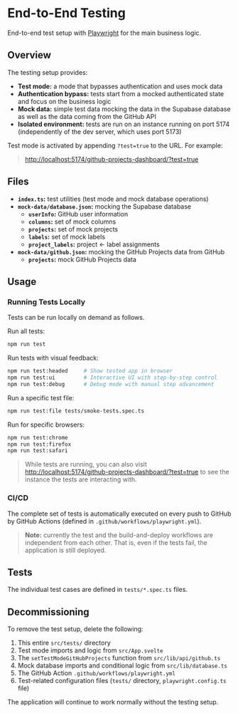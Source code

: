 # End-to-End Testing

End-to-end test setup with [Playwright](https://playwright.dev/) for the main business logic.

## Overview

The testing setup provides:

- **Test mode:** a mode that bypasses authentication and uses mock data
- **Authentication bypass:** tests start from a mocked authenticated state and focus on the business logic
- **Mock data:** simple test data mocking the data in the Supabase database as well as the data coming from the GitHub API
- **Isolated environment:** tests are run on an instance running on port 5174 (independently of the dev server, which uses port 5173)

Test mode is activated by appending `?test=true` to the URL. For example:

> <http://localhost:5174/github-projects-dashboard/?test=true>

## Files

- **`index.ts`:** test utilities (test mode and mock database operations)
- **`mock-data/database.json`:** mocking the Supabase database
  - **`userInfo`:** GitHub user information
  - **`columns`:** set of mock columns
  - **`projects`:** set of mock projects
  - **`labels`:** set of mock labels
  - **`project_labels`:** project ← label assignments
- **`mock-data/github.json`:** mocking the GitHub Projects data from GitHub
  - **`projects`:** mock GitHub Projects data

## Usage

### Running Tests Locally

Tests can be run locally on demand as follows.

Run all tests:

```bash
npm run test
```

Run tests with visual feedback:

```bash
npm run test:headed     # Show tested app in browser
npm run test:ui         # Interactive UI with step-by-step control
npm run test:debug      # Debug mode with manual step advancement
```

Run a specific test file:

```bash
npm run test:file tests/smoke-tests.spec.ts
```

Run for specific browsers:

```bash
npm run test:chrome
npm run test:firefox
npm run test:safari
```

> While tests are running, you can also visit <http://localhost:5174/github-projects-dashboard/?test=true> to see the instance the tests are interacting with.

### CI/CD

The complete set of tests is automatically executed on every push to GitHub by GitHub Actions (defined in `.github/workflows/playwright.yml`).

> **Note:** currently the test and the build-and-deploy workflows are independent from each other. That is, even if the tests fail, the application is still deployed.

## Tests

The individual test cases are defined in `tests/*.spec.ts` files.

## Decommissioning

To remove the test setup, delete the following:

1. This entire `src/tests/` directory
2. Test mode imports and logic from `src/App.svelte`
3. The `setTestModeGitHubProjects` function from `src/lib/api/github.ts`
4. Mock database imports and conditional logic from `src/lib/database.ts`
5. The GitHub Action `.github/workflows/playwright.yml`
6. Test-related configuration files (`tests/` directory, `playwright.config.ts` file)

The application will continue to work normally without the testing setup.
